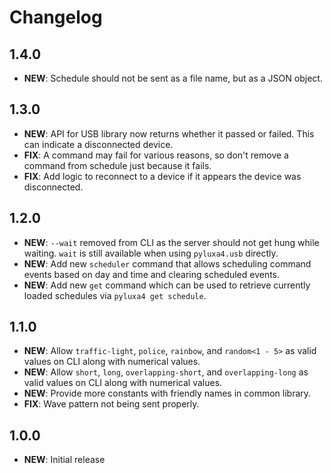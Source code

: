 # Changelog

## 1.4.0

- **NEW**: Schedule should not be sent as a file name, but as a JSON object.

## 1.3.0

- **NEW**: API for USB library now returns whether it passed or failed. This can indicate a disconnected device.
- **FIX**: A command may fail for various reasons, so don't remove a command from schedule just because it fails.
- **FIX**: Add logic to reconnect to a device if it appears the device was disconnected.

## 1.2.0

- **NEW**: `--wait` removed from CLI as the server should not get hung while waiting. `wait` is still available when
  using `pyluxa4.usb` directly.
- **NEW**: Add new `scheduler` command that allows scheduling command events based on day and time and clearing
  scheduled events.
- **NEW**: Add new `get` command which can be used to retrieve currently loaded schedules via `pyluxa4 get schedule`.

## 1.1.0

- **NEW**: Allow `traffic-light`, `police`, `rainbow`, and `random<1 - 5>` as valid values on CLI along with numerical
  values.
- **NEW**: Allow `short`, `long`, `overlapping-short`, and `overlapping-long` as valid values on CLI along with
  numerical values.
- **NEW**: Provide more constants with friendly names in common library.
- **FIX**: Wave pattern not being sent properly.

## 1.0.0

- **NEW**: Initial release
